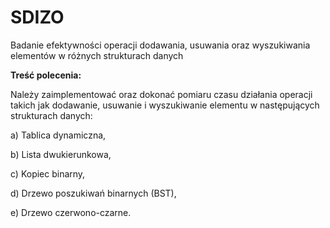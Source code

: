 # SDIZO
 Badanie efektywności operacji dodawania, usuwania oraz wyszukiwania elementów w różnych strukturach danych 

**Treść polecenia:**

Należy zaimplementować oraz dokonać pomiaru czasu działania operacji takich jak
dodawanie, usuwanie i wyszukiwanie elementu w następujących strukturach danych:

a) Tablica dynamiczna,

b) Lista dwukierunkowa,

c) Kopiec binarny,

d) Drzewo poszukiwań binarnych (BST),

e) Drzewo czerwono-czarne. 

